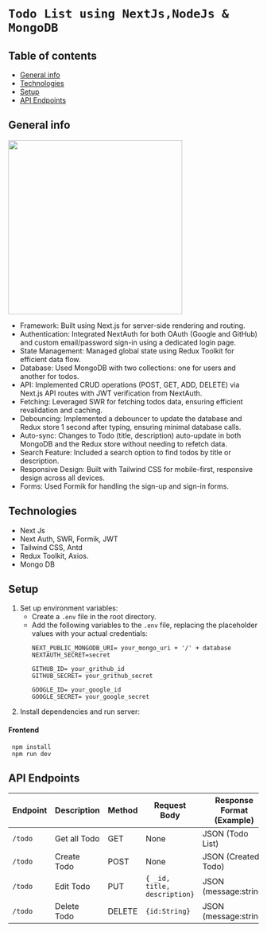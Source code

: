 # `Todo List using NextJs,NodeJs & MongoDB`

## Table of contents
* [General info](#general-info)
* [Technologies](#technologies)
* [Setup](#setup)
* [API Endpoints](#api-endpoints)

## General info
<img src="https://github.com/user-attachments/assets/c960d580-c3c4-4881-a79f-5b7db20aeabe" height="350" >

* Framework: Built using Next.js for server-side rendering and routing.
* Authentication: Integrated NextAuth for both OAuth (Google and GitHub) and custom email/password sign-in using a dedicated login page.
* State Management: Managed global state using Redux Toolkit for efficient data flow.
* Database: Used MongoDB with two collections: one for users and another for todos.
* API: Implemented CRUD operations (POST, GET, ADD, DELETE) via Next.js API routes with JWT verification from NextAuth.
* Fetching: Leveraged SWR for fetching todos data, ensuring efficient revalidation and caching.
* Debouncing: Implemented a debouncer to update the database and Redux store 1 second after typing, ensuring minimal database calls.
* Auto-sync: Changes to Todo (title, description) auto-update in both MongoDB and the Redux store without needing to refetch data.
* Search Feature: Included a search option to find todos by title or description.
* Responsive Design: Built with Tailwind CSS for mobile-first, responsive design across all devices.
* Forms: Used Formik for handling the sign-up and sign-in forms.

## Technologies
* Next Js
* Next Auth, SWR, Formik, JWT
* Tailwind CSS, Antd
* Redux Toolkit, Axios.
* Mongo DB
   
## Setup
1. Set up environment variables:
   - Create a `.env` file in the root directory.
   - Add the following variables to the `.env` file, replacing the placeholder values with your actual credentials:
     ```
     NEXT_PUBLIC_MONGODB_URI= your_mongo_uri + '/' + database
     NEXTAUTH_SECRET=secret

     GITHUB_ID= your_grithub_id
     GITHUB_SECRET= your_grithub_secret

     GOOGLE_ID= your_google_id
     GOOGLE_SECRET= your_google_secret
     ```
2. Install dependencies and run server:
#### Frontend
```
 npm install
 npm run dev
```

## API Endpoints

| Endpoint | Description | Method | Request Body | Response Format (Example) |
|----------|-------------|--------|--------------|----------------------------|
| `/todo` | Get all Todo | GET | None | JSON (Todo List) |
| `/todo` | Create Todo | POST | None | JSON (Created Todo) |
| `/todo` | Edit Todo | PUT | `{ _id, title, description}` | JSON (message:string) | 
| `/todo` | Delete Todo | DELETE | `{id:String}` | JSON (message:string) |


